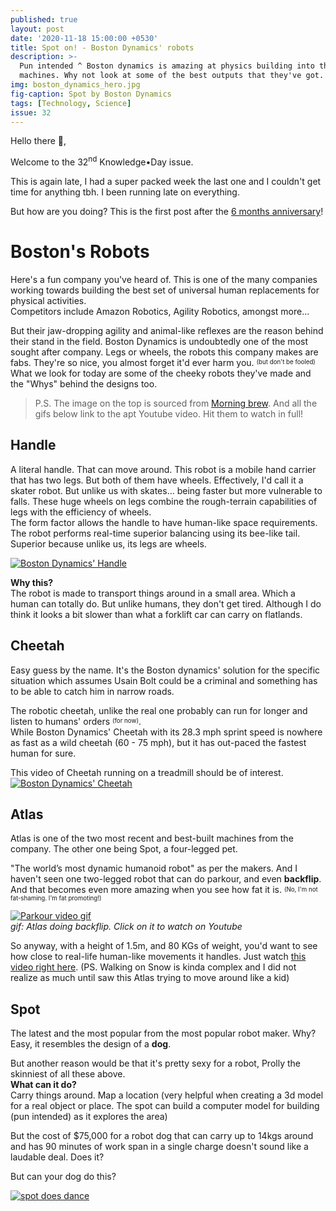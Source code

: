 ```yaml
---
published: true
layout: post
date: '2020-11-18 15:00:00 +0530'
title: Spot on! - Boston Dynamics' robots
description: >-
  Pun intended ^ Boston dynamics is amazing at physics building into their
  machines. Why not look at some of the best outputs that they've got.
img: boston_dynamics_hero.jpg
fig-caption: Spot by Boston Dynamics
tags: [Technology, Science]
issue: 32
---
```

Hello there 👋,

Welcome to the 32<sup>nd</sup> Knowledge•Day issue.  

This is again late, I had a super packed week the last one and I couldn't get time for anything tbh. I been running late on everything.  

But how are you doing? This is the first post after the [6 months anniversary](https://knowledgeday.in/half-year/?utm_source=kd-mail-32&utm_medium=email&utm_campaign=bostondynamicsrobots)!  

# Boston's Robots
Here's a fun company you've heard of. This is one of the many companies working towards building the best set of universal human replacements for physical activities.  
Competitors include Amazon Robotics, Agility Robotics, amongst more...  

But their jaw-dropping agility and animal-like reflexes are the reason behind their stand in the field. Boston Dynamics is undoubtedly one of the most sought after company. Legs or wheels, the robots this company makes are fabs. They're so nice, you almost forget it'd ever harm you. <sup><sub>(but don't be fooled)</sub></sup>  
What we look for today are some of the cheeky robots they've made and the "Whys" behind the designs too.   

> P.S. The image on the top is sourced from [Morning brew](https://cutt.ly/ohk6bo6). And all the gifs below link to the apt Youtube video. Hit them to watch in full!

## Handle

A literal handle. That can move around. This robot is a mobile hand carrier that has two legs. But both of them have wheels. Effectively, I'd call it a skater robot. But unlike us with skates... being faster but more vulnerable to falls. These huge wheels on legs combine the rough-terrain capabilities of legs with the efficiency of wheels.  
The form factor allows the handle to have human-like space requirements. The robot performs real-time superior balancing using its bee-like tail. Superior because unlike us, its legs are wheels.  

[![Boston Dynamics' Handle]({{site.baseurl}}/assets/img/boston-handle.gif)](https://cutt.ly/Ihk6PiM)  

**Why this?**  
The robot is made to transport things around in a small area. Which a human can totally do. But unlike humans, they don't get tired. Although I do think it looks a bit slower than what a forklift car can carry on flatlands.

## Cheetah 

Easy guess by the name. It's the Boston dynamics' solution for the specific situation which assumes Usain Bolt could be a criminal and something has to be able to catch him in narrow roads.

The robotic cheetah, unlike the real one probably can run for longer and listen to humans' orders <sup><sub>(for now)</sub></sup>.  
While Boston Dynamics' Cheetah with its 28.3 mph sprint speed is nowhere as fast as a wild cheetah (60 - 75 mph), but it has out-paced the fastest human for sure.

This video of Cheetah running on a treadmill should be of interest.  
[![Boston Dynamics' Cheetah](https://i.gifer.com/F3du.gif)](https://cutt.ly/shk6myA)

## Atlas

Atlas is one of the two most recent and best-built machines from the company. The other one being Spot, a four-legged pet.  

"The world’s most dynamic humanoid robot" as per the makers. And I haven't seen one two-legged robot that can do parkour, and even **backflip**. And that becomes even more amazing when you see how fat it is. <sup><sub>(No, I'm not fat-shaming. I'm fat promoting!)</sub></sup>  

[![Parkour video gif](https://bgr.com/wp-content/uploads/2017/11/bots.gif?w=782)](https://cutt.ly/1hk6Qw8)  
_gif: Atlas doing backflip. Click on it to watch on Youtube_

So anyway, with a height of 1.5m, and 80 KGs of weight, you'd want to see how close to real-life human-like movements it handles. Just watch [this video right here](https://cutt.ly/shk6Q5K). (PS. Walking on Snow is kinda complex and I did not realize as much until saw this Atlas trying to move around like a kid)  

## Spot
The latest and the most popular from the most popular robot maker. Why? Easy, it resembles the design of a **dog**.  

But another reason would be that it's pretty sexy for a robot, Prolly the skinniest of all these above.  
**What can it do?**  
Carry things around. Map a location (very helpful when creating a 3d model for a real object or place. The spot can build a computer model for building (pun intended) as it explores the area)  

But the cost of $75,000 for a robot dog that can carry up to 14kgs around and has 90 minutes of work span in a single charge doesn't sound like a laudable deal. Does it?  

But can your dog do this?  

[![spot does dance](https://hips.hearstapps.com/hmg-prod.s3.amazonaws.com/images/sep-24-2019-11-37-27-1569339480.gif)](https://cutt.ly/khk6WXs)
